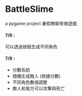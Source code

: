 # BattleSlime
a pygame project
暑假無聊來做遊戲

#### 7/6 :
可以透過按鈕生成不同角色
#### 7/9 :
- 分數系統
- 隨機生成敵人 (依據分數)
- 不同角色數值調整
- 敵人和我方可以攻擊與死亡
